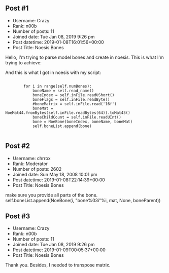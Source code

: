 ## Post #1
- Username: Crazy
- Rank: n00b
- Number of posts: 11
- Joined date: Tue Jan 08, 2019 9:26 pm
- Post datetime: 2019-01-08T16:01:56+00:00
- Post Title: Noesis Bones

Hello, I'm trying to parse model bones and create in noesis. This is what I'm trying to achieve:



And this is what I got in noesis with my script:



```
            
        for i in range(self.numBones):
            boneName = self.read_name()
            boneIndex = self.inFile.readUShort()
            boneFlags = self.inFile.readByte()
            #boneMatrix = self.inFile.read('16f')
            boneMat = NoeMat44.fromBytes(self.inFile.readBytes(64)).toMat43()
            boneChildCount = self.inFile.readUInt()
            bone = NoeBone(boneIndex, boneName, boneMat)
            self.boneList.append(bone)


```
## Post #2
- Username: chrrox
- Rank: Moderator
- Number of posts: 2602
- Joined date: Sun May 18, 2008 10:01 pm
- Post datetime: 2019-01-08T22:14:39+00:00
- Post Title: Noesis Bones

make sure you provide all parts of the bone.
self.boneList.append(NoeBone(i, "bone%03i"%i, mat, None, boneParent))
## Post #3
- Username: Crazy
- Rank: n00b
- Number of posts: 11
- Joined date: Tue Jan 08, 2019 9:26 pm
- Post datetime: 2019-01-09T00:05:37+00:00
- Post Title: Noesis Bones

Thank you. Besides, I needed to transpose matrix.

